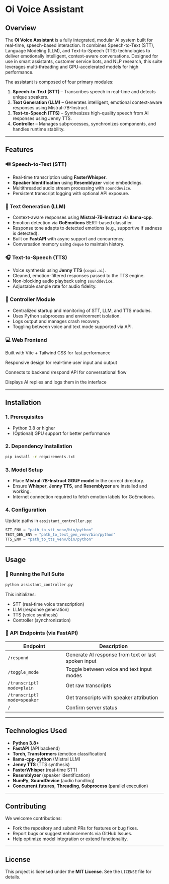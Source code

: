 # Oi Voice Assistant

## Overview

The **Oi Voice Assistant** is a fully integrated, modular AI system built for real-time, speech-based interaction. It combines Speech-to-Text (STT), Language Modeling (LLM), and Text-to-Speech (TTS) technologies to deliver emotionally intelligent, context-aware conversations. Designed for use in smart assistants, customer service bots, and NLP research, this suite leverages multi-threading and GPU-accelerated models for high performance.

The assistant is composed of four primary modules:

1. **Speech-to-Text (STT)** – Transcribes speech in real-time and detects unique speakers.
2. **Text Generation (LLM)** – Generates intelligent, emotional context-aware responses using Mistral-7B-Instruct.
3. **Text-to-Speech (TTS)** – Synthesizes high-quality speech from AI responses using Jenny TTS.
4. **Controller** – Manages subprocesses, synchronizes components, and handles runtime stability.

---

## Features

### 🔊 Speech-to-Text (STT)

* Real-time transcription using **FasterWhisper**.
* **Speaker Identification** using **Resemblyzer** voice embeddings.
* Multithreaded audio stream processing with `sounddevice`.
* Persistent transcript logging with optional API exposure.

### 🧠 Text Generation (LLM)

* Context-aware responses using **Mistral-7B-Instruct** via **llama-cpp**.
* Emotion detection via **GoEmotions** BERT-based classifier.
* Response tone adapts to detected emotions (e.g., supportive if sadness is detected).
* Built on **FastAPI** with async support and concurrency.
* Conversation memory using `deque` to maintain history.

### 🎧 Text-to-Speech (TTS)

* Voice synthesis using **Jenny TTS** (`coqui.ai`).
* Cleaned, emotion-filtered responses passed to the TTS engine.
* Non-blocking audio playback using `sounddevice`.
* Adjustable sample rate for audio fidelity.

### 🔗 Controller Module

* Centralized startup and monitoring of STT, LLM, and TTS modules.
* Uses Python subprocess and environment isolation.
* Logs output and manages crash recovery.
* Toggling between voice and text mode supported via API.

 ### 💻 Web Frontend
Built with Vite + Tailwind CSS for fast performance

Responsive design for real-time user input and output

Connects to backend /respond API for conversational flow

Displays AI replies and logs them in the interface

---

## Installation

### 1. Prerequisites

* Python 3.8 or higher
* (Optional) GPU support for better performance

### 2. Dependency Installation

```bash
pip install -r requirements.txt
```

### 3. Model Setup

* Place **Mistral-7B-Instruct GGUF model** in the correct directory.
* Ensure **Whisper**, **Jenny TTS**, and **Resemblyzer** are installed and working.
* Internet connection required to fetch emotion labels for GoEmotions.

### 4. Configuration

Update paths in `assistant_controller.py`:

```python
STT_ENV = "path_to_stt_venv/bin/python"
TEXT_GEN_ENV = "path_to_text_gen_venv/bin/python"
TTS_ENV = "path_to_tts_venv/bin/python"
```

---

## Usage

### 🚀 Running the Full Suite

```bash
python assistant_controller.py
```

This initializes:

* STT (real-time voice transcription)
* LLM (response generation)
* TTS (voice synthesis)
* Controller (synchronization)

### 📡 API Endpoints (via FastAPI)

| Endpoint                   | Description                                         |
| -------------------------- | --------------------------------------------------- |
| `/respond`                 | Generate AI response from text or last spoken input |
| `/toggle_mode`             | Toggle between voice and text input modes           |
| `/transcript?mode=plain`   | Get raw transcripts                                 |
| `/transcript?mode=speaker` | Get transcripts with speaker attribution            |
| `/`                        | Confirm server status                               |

---

## Technologies Used

* **Python 3.8+**
* **FastAPI** (API backend)
* **Torch, Transformers** (emotion classification)
* **llama-cpp-python** (Mistral LLM)
* **Jenny TTS** (TTS synthesis)
* **FasterWhisper** (real-time STT)
* **Resemblyzer** (speaker identification)
* **NumPy**, **SoundDevice** (audio handling)
* **Concurrent.futures**, **Threading**, **Subprocess** (parallel execution)

---

## Contributing

We welcome contributions:

* Fork the repository and submit PRs for features or bug fixes.
* Report bugs or suggest enhancements via GitHub Issues.
* Help optimize model integration or extend functionality.

---

## License

This project is licensed under the **MIT License**. See the `LICENSE` file for details.
